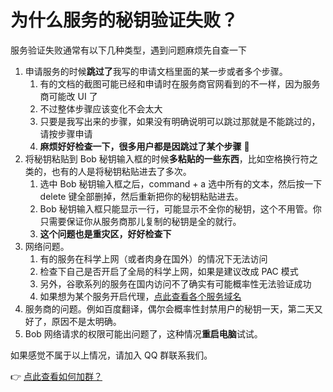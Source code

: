 # 为什么服务的秘钥验证失败？

服务验证失败通常有以下几种类型，遇到问题麻烦先自查一下

01. 申请服务的时候**跳过了**我写的申请文档里面的某一步或者多个步骤。
    01. 有的文档的截图可能已经和申请时在服务商官网看到的不一样，因为服务商可能改 UI 了
    02. 不过整体步骤应该变化不会太大
    03. 只要是我写出来的步骤，如果没有明确说明可以跳过那就是不能跳过的，请按步骤申请
    04. **麻烦好好检查一下，很多用户都是因跳过了某个步骤** 🙏
02. 将秘钥粘贴到 Bob 秘钥输入框的时候**多粘贴的一些东西**，比如空格换行符之类的，也有的人是将秘钥粘贴进去了多次。
    01. 选中 Bob 秘钥输入框之后，command + a 选中所有的文本，然后按一下 delete 键全部删掉，然后重新把你的秘钥粘贴进去。
    02. Bob 秘钥输入框只能显示一行，可能显示不全你的秘钥，这个不用管。你只需要保证你从服务商那儿复制的秘钥是全的就行。
    03. **这个问题也是重灾区，好好检查下**
03. 网络问题。
    01. 有的服务在科学上网（或者肉身在国外）的情况下无法访问
    02. 检查下自己是否开启了全局的科学上网，如果是建议改成 PAC 模式
    03. 另外，谷歌系列的服务在国内访问不了确实有可能概率性无法验证成功
    04. 如果想为某个服务开启代理，[点此查看各个服务域名](faq/service-proxy.md)
04. 服务商的问题。例如百度翻译，偶尔会概率性封禁用户的秘钥一天，第二天又好了，原因不是太明确。
05. Bob 网络请求的权限可能出问题了，这种情况**重启电脑**试试。

如果感觉不属于以上情况，请加入 QQ 群联系我们。

👉 [点此查看如何加群？](general/contact.md)





